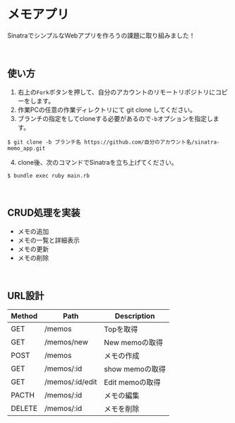 # メモアプリ
SinatraでシンプルなWebアプリを作ろうの課題に取り組みました！

<br>

## 使い方
1. 右上の`Fork`ボタンを押して、自分のアカウントのリモートリポジトリにコピーをします。
2. 作業PCの任意の作業ディレクトリにて git clone してください。
3. ブランチの指定をしてcloneする必要があるので`-b`オプションを指定します。

```
$ git clone -b ブランチ名 https://github.com/自分のアカウント名/sinatra-memo_app.git
```

4. clone後、次のコマンドでSinatraを立ち上げてください。

```
$ bundle exec ruby main.rb 
```

<br>

## CRUD処理を実装
* メモの追加
* メモの一覧と詳細表示
* メモの更新
* メモの削除

<br>

## URL設計
| Method | Path	 | Description |
| --- | --- | --- |
| GET | /memos | Topを取得 |
| GET | /memos/new | New memoの取得 |
| POST | /memos | メモの作成 |
| GET | /memos/:id | show memoの取得 |
| GET | /memos/:id/edit | Edit memoの取得 |
| PACTH | /memos/:id | メモの編集 |
| DELETE | /memos/:id | メモを削除 |

